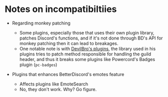 # Notes on incompatibiltiies

- Regarding monkey patching
  - Some plugins, especially those that uses their own plugin library, patches Discord's functions, and if it's not done through BD's API for monkey patching then it can lead to breakages.
  - One notable note is with [DevilBro's plugins](https://github.com/mwittrien/BetterDiscordAddons), the library used in his plugins tries to patch method responsible for handling the guild header, and thus it breaks some plugins like Powercord's Badges plugin (`pc-badges`)

- Plugins that enhances BetterDiscord's emotes feature
  - Affects plugins like EmoteSearch
  - No, they don't work. Why? Go figure.
